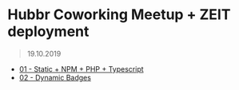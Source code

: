 # Hubbr Coworking Meetup + ZEIT deployment

> 19.10.2019

- [01 - Static + NPM + PHP + Typescript](01-hubbr)
- [02 - Dynamic Badges](02-badger)
